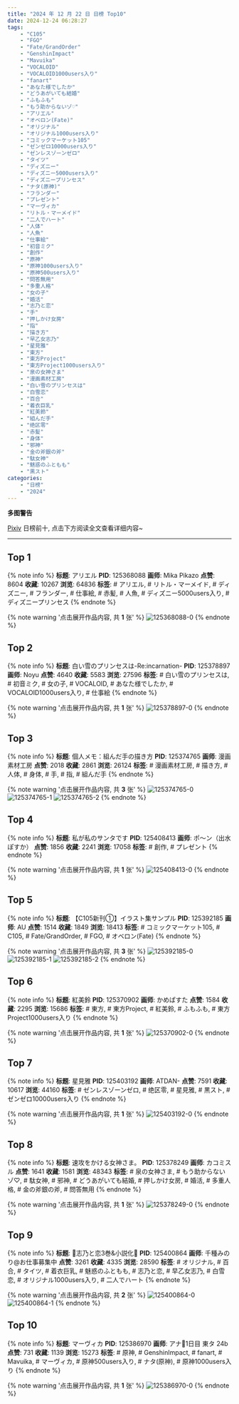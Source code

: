 ```yaml
---
title: "2024 年 12 月 22 日 日榜 Top10"
date: 2024-12-24 06:28:27
tags:
    - "C105"
    - "FGO"
    - "Fate/GrandOrder"
    - "GenshinImpact"
    - "Mavuika"
    - "VOCALOID"
    - "VOCALOID1000users入り"
    - "fanart"
    - "あなた様でしたか"
    - "どうあがいても結婚"
    - "ふもふも"
    - "もう助からないゾ♡"
    - "アリエル"
    - "オベロン(Fate)"
    - "オリジナル"
    - "オリジナル1000users入り"
    - "コミックマーケット105"
    - "ゼンゼロ10000users入り"
    - "ゼンレスゾーンゼロ"
    - "タイツ"
    - "ディズニー"
    - "ディズニー5000users入り"
    - "ディズニープリンセス"
    - "ナタ(原神)"
    - "フランダー"
    - "プレゼント"
    - "マーヴィカ"
    - "リトル・マーメイド"
    - "二人でハート"
    - "人体"
    - "人魚"
    - "仕事絵"
    - "初音ミク"
    - "創作"
    - "原神"
    - "原神1000users入り"
    - "原神500users入り"
    - "問答無用"
    - "多重人格"
    - "女の子"
    - "婚活"
    - "志乃と恋"
    - "手"
    - "押しかけ女房"
    - "指"
    - "描き方"
    - "早乙女志乃"
    - "星見雅"
    - "東方"
    - "東方Project"
    - "東方Project1000users入り"
    - "泉の女神さま"
    - "漫画素材工房"
    - "白い雪のプリンセスは"
    - "白雪恋"
    - "百合"
    - "着衣巨乳"
    - "紅美鈴"
    - "組んだ手"
    - "绝区零"
    - "赤髪"
    - "身体"
    - "邪神"
    - "金の斧銀の斧"
    - "駄女神"
    - "魅惑のふともも"
    - "黒スト"
categories:
    - "日榜"
    - "2024"
---
```


<i class="fa fa-triangle-exclamation"></i>**多图警告**<i class="fa fa-triangle-exclamation"></i>

[Pixiv](https://www.pixiv.net/) 日榜前十, 点击下方阅读全文查看详细内容~

<!-- more -->

---

## Top 1

{% note info %}
**标题**: アリエル
**PID**: 125368088 **画师**: Mika Pikazo
**点赞**: 8604 **收藏**: 10267 **浏览**: 64836
**标签**: # アリエル, # リトル・マーメイド, # ディズニー, # フランダー, # 仕事絵, # 赤髪, # 人魚, # ディズニー5000users入り, # ディズニープリンセス
{% endnote %}

{% note warning '点击展开作品内容, 共 **1** 张' %}
![125368088-0](https://i.pixiv.re/img-original/img/2024/12/21/00/00/25/125368088_p0.png)
{% endnote %}

## Top 2

{% note info %}
**标题**: 白い雪のプリンセスは-Re:incarnation-
**PID**: 125378897 **画师**: Noyu
**点赞**: 4640 **收藏**: 5583 **浏览**: 27596
**标签**: # 白い雪のプリンセスは, # 初音ミク, # 女の子, # VOCALOID, # あなた様でしたか, # VOCALOID1000users入り, # 仕事絵
{% endnote %}

{% note warning '点击展开作品内容, 共 **1** 张' %}
![125378897-0](https://i.pixiv.re/img-original/img/2024/12/21/10/58/42/125378897_p0.png)
{% endnote %}

## Top 3

{% note info %}
**标题**: 個人メモ：組んだ手の描き方
**PID**: 125374765 **画师**: 漫画素材工房
**点赞**: 2018 **收藏**: 2861 **浏览**: 26124
**标签**: # 漫画素材工房, # 描き方, # 人体, # 身体, # 手, # 指, # 組んだ手
{% endnote %}

{% note warning '点击展开作品内容, 共 **3** 张' %}
![125374765-0](https://i.pixiv.re/img-original/img/2024/12/21/06/00/05/125374765_p0.jpg)
![125374765-1](https://i.pixiv.re/img-original/img/2024/12/21/06/00/05/125374765_p1.jpg)
![125374765-2](https://i.pixiv.re/img-original/img/2024/12/21/06/00/05/125374765_p2.jpg)
{% endnote %}

## Top 4

{% note info %}
**标题**: 私が私のサンタです
**PID**: 125408413 **画师**: ポ～ン（出水ぽすか）
**点赞**: 1856 **收藏**: 2241 **浏览**: 17058
**标签**: # 創作, # プレゼント
{% endnote %}

{% note warning '点击展开作品内容, 共 **1** 张' %}
![125408413-0](https://i.pixiv.re/img-original/img/2024/12/22/07/30/01/125408413_p0.jpg)
{% endnote %}

## Top 5

{% note info %}
**标题**: 【C105新刊①】イラスト集サンプル
**PID**: 125392185 **画师**: AU
**点赞**: 1514 **收藏**: 1849 **浏览**: 18413
**标签**: # コミックマーケット105, # C105, # Fate/GrandOrder, # FGO, # オベロン(Fate)
{% endnote %}

{% note warning '点击展开作品内容, 共 **3** 张' %}
![125392185-0](https://i.pixiv.re/img-original/img/2024/12/21/20/20/57/125392185_p0.png)
![125392185-1](https://i.pixiv.re/img-original/img/2024/12/21/20/20/57/125392185_p1.png)
![125392185-2](https://i.pixiv.re/img-original/img/2024/12/21/20/20/57/125392185_p2.png)
{% endnote %}

## Top 6

{% note info %}
**标题**: 紅美鈴
**PID**: 125370902 **画师**: かめぱすた
**点赞**: 1584 **收藏**: 2295 **浏览**: 15686
**标签**: # 東方, # 東方Project, # 紅美鈴, # ふもふも, # 東方Project1000users入り
{% endnote %}

{% note warning '点击展开作品内容, 共 **1** 张' %}
![125370902-0](https://i.pixiv.re/img-original/img/2024/12/21/01/19/03/125370902_p0.jpg)
{% endnote %}

## Top 7

{% note info %}
**标题**: 星見雅
**PID**: 125403192 **画师**: ATDAN-
**点赞**: 7591 **收藏**: 10617 **浏览**: 44160
**标签**: # ゼンレスゾーンゼロ, # 绝区零, # 星見雅, # 黒スト, # ゼンゼロ10000users入り
{% endnote %}

{% note warning '点击展开作品内容, 共 **1** 张' %}
![125403192-0](https://i.pixiv.re/img-original/img/2024/12/22/01/23/17/125403192_p0.png)
{% endnote %}

## Top 8

{% note info %}
**标题**: 速攻をかける女神さま。
**PID**: 125378249 **画师**: カコミスル
**点赞**: 1641 **收藏**: 1581 **浏览**: 48343
**标签**: # 泉の女神さま, # もう助からないゾ♡, # 駄女神, # 邪神, # どうあがいても結婚, # 押しかけ女房, # 婚活, # 多重人格, # 金の斧銀の斧, # 問答無用
{% endnote %}

{% note warning '点击展开作品内容, 共 **1** 张' %}
![125378249-0](https://i.pixiv.re/img-original/img/2024/12/21/10/19/24/125378249_p0.jpg)
{% endnote %}

## Top 9

{% note info %}
**标题**: 🩵志乃と恋3巻&小説化🩷
**PID**: 125400864 **画师**: 千種みのり@お仕事募集中
**点赞**: 3261 **收藏**: 4335 **浏览**: 28590
**标签**: # オリジナル, # 百合, # タイツ, # 着衣巨乳, # 魅惑のふともも, # 志乃と恋, # 早乙女志乃, # 白雪恋, # オリジナル1000users入り, # 二人でハート
{% endnote %}

{% note warning '点击展开作品内容, 共 **2** 张' %}
![125400864-0](https://i.pixiv.re/img-original/img/2024/12/22/00/09/17/125400864_p0.jpg)
![125400864-1](https://i.pixiv.re/img-original/img/2024/12/22/00/09/17/125400864_p1.jpg)
{% endnote %}

## Top 10

{% note info %}
**标题**: マーヴィカ
**PID**: 125386970 **画师**: アナ🧸1日目 東タ 24b
**点赞**: 731 **收藏**: 1139 **浏览**: 15273
**标签**: # 原神, # GenshinImpact, # fanart, # Mavuika, # マーヴィカ, # 原神500users入り, # ナタ(原神), # 原神1000users入り
{% endnote %}

{% note warning '点击展开作品内容, 共 **1** 张' %}
![125386970-0](https://i.pixiv.re/img-original/img/2024/12/21/17/30/20/125386970_p0.jpg)
{% endnote %}
